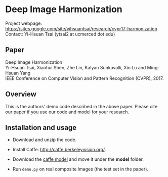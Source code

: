 # Deep Image Harmonization
Project webpage: https://sites.google.com/site/yihsuantsai/research/cvpr17-harmonization <br />
Contact: Yi-Hsuan Tsai (ytsai2 at ucmerced dot edu)

## Paper
Deep Image Harmonization <br />
Yi-Hsuan Tsai, Xiaohui Shen, Zhe Lin, Kalyan Sunkavalli, Xin Lu and Ming-Hsuan Yang <br />
IEEE Conference on Computer Vision and Pattern Recognition (CVPR), 2017.

## Overview
This is the authors' demo code described in the above paper. Please cite our paper if you use our code and model for your research.

## Installation and usage
* Download and unzip the code.

* Install Caffe: http://caffe.berkeleyvision.org/.

* Download the [caffe model](https://dl.dropboxusercontent.com/u/73240677/CVPR17/skip_512_coco_5k_fk_iter_200k.caffemodel) and move it under the **model** folder.

* Run `demo.py` on real composite images (the test set in the paper).




